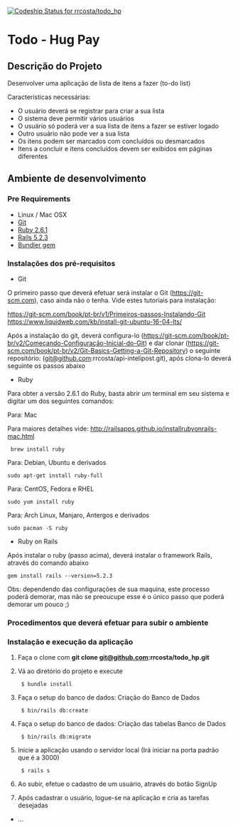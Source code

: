 [![Codeship Status for rrcosta/todo_hp](https://app.codeship.com/projects/ed26f4d0-3f58-0137-f0bc-3e2a7bf6ae2d/status?branch=master)](https://app.codeship.com/projects/335600)

# Todo - Hug Pay

## Descrição do Projeto
Desenvolver uma aplicação de lista de itens a fazer (to-do list)

Características necessárias:
* O usuário deverá se registrar para criar a sua lista
* O sistema deve permitir vários usuários
* O usuário só poderá ver a sua lista de itens a fazer se estiver logado
* Outro usuário não pode ver a sua lista
* Os itens podem ser marcados com concluídos ou desmarcados
* Itens a concluir e itens concluídos devem ser exibidos em páginas diferentes


## Ambiente de desenvolvimento

### Pre Requirements
* Linux / Mac OSX
* [Git](https://git-scm.com)
* [Ruby 2.6.1](https://www.ruby-lang.org)
* [Rails 5.2.3](https://www.ruby-lang.org)
* [Bundler gem](https://github.com/bundler/bundler)

### Instalações dos pré-requisitos

* Git

O primeiro passo que deverá efetuar será instalar o Git (https://git-scm.com), caso ainda não o tenha.
Vide estes tutoriais para instalação:

  https://git-scm.com/book/pt-br/v1/Primeiros-passos-Instalando-Git
  https://www.liquidweb.com/kb/install-git-ubuntu-16-04-lts/


Após a instalação do git, deverá configura-lo (https://git-scm.com/book/pt-br/v2/Começando-Configuração-Inicial-do-Git) e dar clonar (https://git-scm.com/book/pt-br/v2/Git-Basics-Getting-a-Git-Repository) o seguinte repositório: (git@github.com:rrcosta/api-intelipost.git), após clona-lo deverá seguinte os passos abaixo

* Ruby

Para obter a versão 2.6.1 do Ruby, basta abrir um terminal em seu sistema e digitar um dos seguintes comandos:

Para: Mac

Para maiores detalhes vide: http://railsapps.github.io/installrubyonrails-mac.html

```
 brew install ruby
```

Para: Debian, Ubuntu e derivados

```
sudo apt-get install ruby-full
```

Para: CentOS, Fedora e RHEL

```
sudo yum install ruby
```

Para: Arch Linux, Manjaro, Antergos e derivados

```
sudo pacman -S ruby
```

* Ruby on Rails

Após instalar o ruby (passo acima), deverá instalar o framework Rails, através do comando abaixo

```
gem install rails --version=5.2.3
```

Obs: dependendo das configurações de sua maquina, este processo poderá demorar, mas não se preoucupe esse é o único passo que poderá demorar um pouco ;)


### Procedimentos que deverá efetuar para subir o ambiente

### Instalação e execução da aplicação

1. Faça o clone com **git clone git@github.com:rrcosta/todo_hp.git**

2. Vá ao diretório do projeto e execute

        $ bundle install

3. Faça o setup do banco de dados: Criação do Banco de Dados

        $ bin/rails db:create

4. Faça o setup do banco de dados: Criação das tabelas Banco de Dados

        $ bin/rails db:migrate

7. Inicie a aplicação usando o servidor local (Irá iniciar na porta padrão que é a 3000)

        $ rails s

8. Ao subir, efetue o cadastro de um usuário, através do botão SignUp

9. Após cadastrar o usuário, logue-se na aplicação e cria as tarefas desejadas

* ...
